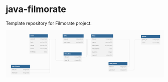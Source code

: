 # java-filmorate
Template repository for Filmorate project.

![<>](<src/main/resources/схемаБД.png>)
